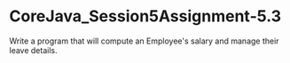 # CoreJava_Session5Assignment-5.3
Write a program that will compute an Employee's salary and manage their leave details.
